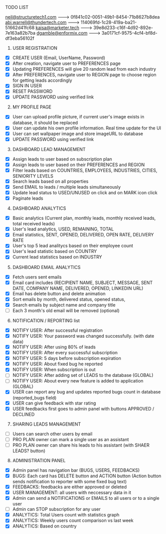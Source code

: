 TODO LIST

neil@structuretech1.com ---> 0f841c02-0051-49b1-8454-71b8627b8dea
abi.warrell@thundertech.com ---> 114069fd-1c28-419a-ba21-51662d41fc68
kaisa@marketer.tech ---> 39e8d233-c16f-4d92-892e-7e163a82b7ba
dgamble@enformix.com ---> 3a0171cf-9575-4cf4-bf8d-df3eba56102f

1. USER REGISTRATION

- [x] CREATE USER (Email, UserName, Password)
- [x] After creation, navigate user to PREFERENCES page
- [x] Updating PREFERENCES will give 20 random lead from each industry
- [x] After PREFERENCES, navigate user to REGION page to choose region for getting leads accordingly
- [x] SIGN IN USER
- [x] RESET PASSWORD
- [x] UPDATE PASSWORD using verified link

2. MY PROFILE PAGE

- [x] User can upload profile picture, if current user's image exists in database, it should be replaced
- [x] User can update his own profile information. Real time update for the UI
- [x] User can set wallpaper image and store imageURL to database
- [x] UPDATE PASSWORD using verified link

3. DASHBOARD LEAD MANAGEMENT

- [x] Assign leads to user based on subscription plan
- [x] Assign leads to user based on their PREFERENCES and REGION
- [x] Filter leads based on COUNTRIES, EMPLOYEES, INDUSTRIES, CITIES, SENIORITY LEVELS
- [x] Search leads based on all properties
- [x] Send EMAIL to leads / multiple leads simultaneously
- [x] Update lead status to USED/UNUSED on click and on MARK icon click
- [x] Paginate leads

4. DASHBOARD ANALYTICS

- [x] Basic analytics (Current plan, monthly leads, monthly received leads, total received leads)
- [x] User's lead analytics, USED, REMAINING, TOTAL
- [x] Email statistics, SENT, OPENED, DELIVERED, OPEN RATE, DELIVERY RATE
- [x] User's top 5 lead analitycs based on their employee count
- [x] User's lead statistic based on COUNTRY
- [x] Current lead statistics based on INDUSTRY

5. DASHBOARD EMAIL ANALYTICS

- [x] Fetch users sent emails
- [x] Email card includes (RECIPIENT NAME, SUBJECT, MESSAGE, SENT DATE, COMPANY NAME, DELIVERED, OPENED, LINKEDIN URL)
- [x] Email has delete button and delete animation
- [x] Sort emails by month, delivered status, opened status,
- [x] Search emails by subject name and company title
- [ ] Each 3 month's old email will be removed (optional)

6. NOTIFICATION / REPORTING list

- [x] NOTIFY USER: After successful registration
- [x] NOTIFY USER: Your password was changed successfully. (with date data)
- [x] NOTIFY USER: After using 80% of leads
- [x] NOTIFY USER: After every successful subscription
- [x] NOTIFY USER: 5 days before subscription expiration
- [x] NOTIFY USER: About fixed bug he reported
- [x] NOTIFY USER: When subscription is out
- [ ] NOTIFY USER: After adding set of LEADS to the database (GLOBAL)
- [ ] NOTIFY USER: About every new feature is added to application (GLOBAL)
- [x] USER can report any bug and updates reported bugs count in database (reported_bugs field)
- [x] USER can give feedback with star rating
- [x] USER feedbacks first goes to admin panel with buttons APPROVED / DECLINED

7. SHARING LEADS MANAGEMENT

- [ ] Users can search other users by email
- [ ] PRO PLAN owner can mark a single user as an assistant
- [ ] PRO PLAN owner can share his leads to his assistant (with SHAER LEADS? button)

8. ADMINISTRATION PANEL

- [x] Admin panel has navigation bar (BUGS, USERS, FEEDBACKS)
- [x] BUGS: Each card has DELETE button and ACTION button (Action button sends notification to reporter with some fixed bug text)
- [x] FEEDBACKS: feedbacks are either approved or deleted
- [x] USER MANAGEMENT: all users with neccessary data in it
- [x] Admin can send a NOTIFICATIONS or EMAILS to all users or to a single user
- [ ] Admin can STOP subscription for any user
- [x] ANALYTICS: Total Users count with statistics graph
- [x] ANALYTICS: Weekly users count comparison vs last week
- [x] ANALYTICS: Based on country

